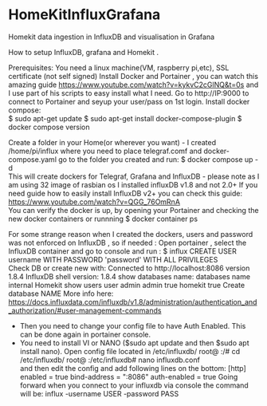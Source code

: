 # HomeKitInfluxGrafana
Homekit data ingestion in InfluxDB and visualisation in Grafana

How to setup InfluxDB, grafana and Homekit .

Prerequisites: 
You need a linux machine(VM, raspberry pi,etc), SSL certificate (not self signed)
Install Docker and Portainer ,  you can watch this amazing guide https://www.youtube.com/watch?v=kykvC2cGlNQ&t=0s  and I use part of his scripts to easy install what I need. 
Go to http://IP:9000 to connect to Portainer and seyup your user/pass on 1st login. 
Install docker compose:  
$ sudo apt-get update
$ sudo apt-get install docker-compose-plugin 
$ docker compose version

Create a folder in your Home(or wherever you want) - I created /home/pi/influx where you need to place telegraf.comf and docker-compose.yaml 
go to the folder you created and run:
$ docker compose up -d  
This will create dockers for  Telegraf, Grafana and InfluxDB - please note as I am using 32 image of rasbian os I installed influxDB v1.8 and not 2.0+
If you need guide how to easily install InfluxDB v2+ you can check this guide: https://www.youtube.com/watch?v=QGG_76OmRnA   
You can verify the docker is up, by opening your Portainer and checking the new docker containers or runnning $ docker container ps 

For some strange reason when I created the dockers, users and password was not enforced on InfluxDB  , so if needed :
Open portainer , select the InfluxDB container and go to console and run : 
$ influx 
CREATE USER username WITH PASSWORD 'password' WITH ALL PRIVILEGES  
Check DB or create new with:
Connected to http://localhost:8086 version 1.8.4
InfluxDB shell version: 1.8.4
show databases
name: databases
name
internal
Homekit
show users
user    admin
admin   true
homekit true
Create database NAME 
More info here: https://docs.influxdata.com/influxdb/v1.8/administration/authentication_and_authorization/#user-management-commands 
* Then you need to change your config file to have Auth Enabled. This can be done again in portainer console.  
* You need to install VI or NANO ($sudo apt update and then $sudo apt install nano).
Open config file located in /etc/influxdb/
root@ :/# cd /etc/influxdb/
root@ :/etc/influxdb# nano influxdb.conf   
and then edit the config and add following lines on the bottom:
[http]
  enabled = true
  bind-address = ":8086"
  auth-enabled = true
Going forward when you connect to your influxdb via console the command will be: influx -username USER -password PASS